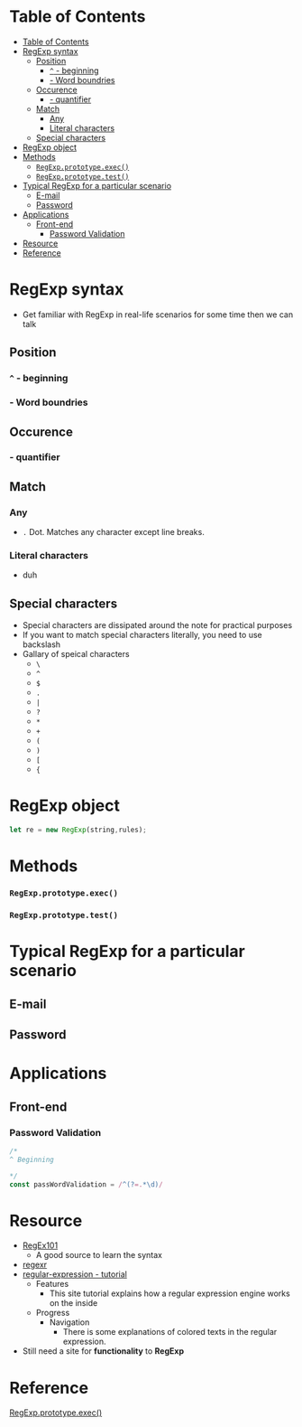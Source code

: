 # Table of Contents
- [Table of Contents](#table-of-contents)
- [RegExp syntax](#regexp-syntax)
  - [Position](#position)
    - [```^``` - beginning](#---beginning)
    - [- Word boundries](#ulliword-boundriesliul)
  - [Occurence](#occurence)
    - [- quantifier](#ulliquantifierliul)
  - [Match](#match)
    - [Any](#any)
    - [Literal characters](#literal-characters)
  - [Special characters](#special-characters)
- [RegExp object](#regexp-object)
- [Methods](#methods)
    - [```RegExp.prototype.exec()```](#regexpprototypeexec)
    - [```RegExp.prototype.test()```](#regexpprototypetest)
- [Typical RegExp for a particular scenario](#typical-regexp-for-a-particular-scenario)
  - [E-mail](#e-mail)
  - [Password](#password)
- [Applications](#applications)
  - [Front-end](#front-end)
    - [Password Validation](#password-validation)
- [Resource](#resource)
- [Reference](#reference)


# RegExp syntax
- Get familiar with RegExp in real-life scenarios for some time then we can talk
## Position
### ```^``` - beginning
### - Word boundries
## Occurence
### - quantifier
## Match
### Any
- ```.``` Dot. Matches any character except line breaks.
### Literal characters
- duh
## Special characters
- Special characters are dissipated around the note for practical purposes
- If you want to match special characters literally, you need to use backslash
- Gallary of speical characters
  - ```\```
  - ```^```
  - ```$```
  - ```.```
  - ```|```
  - ```?```
  - ```*```
  - ```+```
  - ```(```
  - ```)```
  - ```[```
  - ```{```
# RegExp object
```javascript
let re = new RegExp(string,rules);
```

# Methods
### ```RegExp.prototype.exec()```
### ```RegExp.prototype.test()```

# Typical RegExp for a particular scenario
## E-mail
## Password


# Applications
## Front-end
### Password Validation
```javascript
/*
^ Beginning

*/
const passWordValidation = /^(?=.*\d)/

```

# Resource
- [RegEx101](https://regex101.com/)
  - A good source to learn the syntax
- [regexr](regexr.com)
- [regular-expression - tutorial](https://www.regular-expressions.info/tutorial.html)
  - Features
    - This site tutorial explains how a regular expression engine works on the inside
  - Progress
    - Navigation
      - There is some explanations of colored texts in the regular expression.
- Still need a site for **functionality** to **RegExp**

# Reference
[RegExp.prototype.exec()](https://developer.mozilla.org/en-US/docs/Web/JavaScript/Reference/Global_Objects/RegExp/exec)